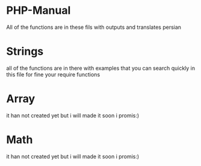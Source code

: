 # PHP-Manual
All of the functions are in these fils with outputs and translates persian

# Strings
all of the functions are in there with examples that you can search quickly in this file for fine your require functions

# Array
it han not created yet but i will made it soon
i promis:)

# Math
it han not created yet but i will made it soon
i promis:)
